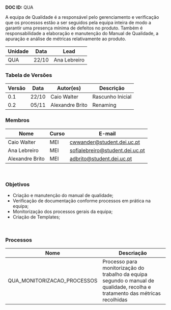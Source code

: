 **DOC ID:** QUA

A equipa de Qualidade é a responsável pelo gerenciamento e verificação que os processos estão a ser seguidos pela equipa inteira de modo a garantir uma presença mínima de defeitos no produto. Também é responsabilidade a elaboração e manutenção do Manual de Qualidade, a apuração e análise de métricas relativamente ao produto.  


| Unidade | Data | Lead
|---|---|---
| QUA | 22/10 | Ana Lebreiro

### **Tabela de Versões**

| Versão | Data | Autor(es) | Descrição
|---|---|---|---
| 0.1 | 22/10 | Caio Walter | Rascunho Inicial
| 0.2 | 05/11 | Alexandre Brito | Renaming

### **Membros**

| Nome | Curso | E-mail
|---|---|---
| Caio Walter | MEI | cwwander@student.dei.uc.pt
| Ana Lebreiro | MEI | sofialebreiro@student.dei.uc.pt
| Alexandre Brito | MEI | adbrito@student.dei.uc.pt
</br>

### **Objetivos**
- Criação e manutenção do manual de qualidade;
- Verificação de documentação conforme processos em prática na equipa;
- Monitorização dos processos gerais da equipa;
- Criação de Templates;
</br>

### **Processos**

| Nome | Descriação |
|---|---|
| QUA_MONITORIZACAO_PROCESSOS | Processo para monitorização do trabalho da equipa segundo o manual de qualidade, recolha e tratamento das métricas recolhidas |

